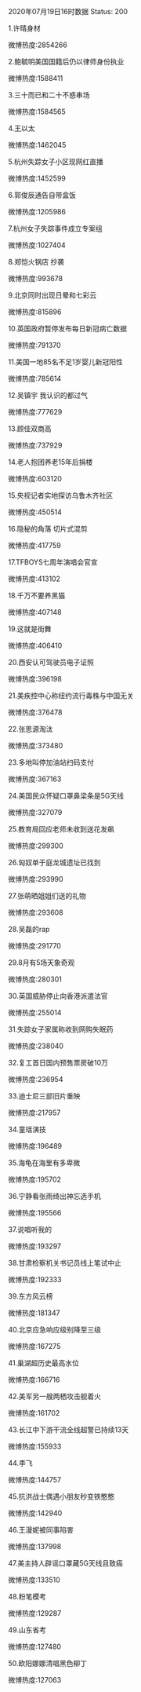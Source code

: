 2020年07月19日16时数据
Status: 200

1.许晴身材

微博热度:2854266

2.鲍毓明美国国籍后仍以律师身份执业

微博热度:1588411

3.三十而已和二十不惑串场

微博热度:1584565

4.王以太

微博热度:1462045

5.杭州失踪女子小区现网红直播

微博热度:1452599

6.郭俊辰通告自带盒饭

微博热度:1205986

7.杭州女子失踪事件成立专案组

微博热度:1027404

8.郑恺火锅店 抄袭

微博热度:993678

9.北京同时出现日晕和七彩云

微博热度:815896

10.英国政府暂停发布每日新冠病亡数据

微博热度:791370

11.美国一地85名不足1岁婴儿新冠阳性

微博热度:785614

12.吴镇宇 我认识的都过气

微博热度:777629

13.顾佳双商高

微博热度:737929

14.老人抱团养老15年后捐楼

微博热度:603120

15.央视记者实地探访乌鲁木齐社区

微博热度:450514

16.隐秘的角落 切片式混剪

微博热度:417759

17.TFBOYS七周年演唱会官宣

微博热度:413102

18.千万不要养黑猫

微博热度:407148

19.这就是街舞

微博热度:406410

20.西安认可驾驶员电子证照

微博热度:396198

21.美疾控中心称纽约流行毒株与中国无关

微博热度:376478

22.张思源淘汰

微博热度:373480

23.多地叫停加油站扫码支付

微博热度:367163

24.美国民众怀疑口罩鼻梁条是5G天线

微博热度:327079

25.教育局回应老师未收到送花发飙

微博热度:299300

26.匈奴单于庭龙城遗址已找到

微博热度:293990

27.张萌晒姐姐们送的礼物

微博热度:293608

28.吴磊的rap

微博热度:291770

29.8月有5场天象奇观

微博热度:280301

30.英国威胁停止向香港派遣法官

微博热度:255014

31.失踪女子家属称收到网购失眠药

微博热度:238040

32.复工首日国内预售票房破10万

微博热度:236954

33.迪士尼三部旧片重映

微博热度:217957

34.童瑶演技

微博热度:196489

35.海龟在海里有多卑微

微博热度:195702

36.宁静看张雨绮出神忘选手机

微博热度:195566

37.说唱听我的

微博热度:193297

38.甘肃检察机关书记员线上笔试中止

微博热度:192333

39.东方风云榜

微博热度:181347

40.北京应急响应级别降至三级

微博热度:167275

41.巢湖超历史最高水位

微博热度:166716

42.美军另一艘两栖攻击舰着火

微博热度:161702

43.长江中下游干流全线超警已持续13天

微博热度:155933

44.李飞

微博热度:144757

45.抗洪战士偶遇小朋友秒变铁憨憨

微博热度:142940

46.王漫妮被同事陷害

微博热度:137998

47.美主持人辟谣口罩藏5G天线且致癌

微博热度:133510

48.粉笔模考

微博热度:129287

49.山东省考

微博热度:127480

50.欧阳娜娜清唱黑色柳丁

微博热度:127063

